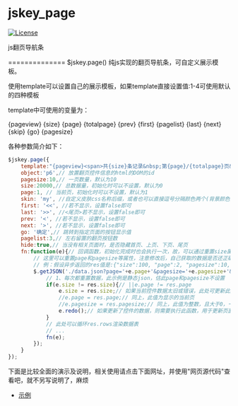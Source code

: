 jskey_page
==============
[![License](https://img.shields.io/badge/license-Apache%202-4EB1BA.svg)](https://www.apache.org/licenses/LICENSE-2.0.html)

js翻页导航条

==============
$jskey.page() 纯js实现的翻页导航条，可自定义展示模板。

使用template可以设置自己的展示模板，如果template直接设置值:1-4可使用默认的四种模板

template中可使用的变量为：

{pageview} {size} {page} {totalpage} {prev} {first} {pagelist} {last} {next} {skip} {go} {pagesize}

各种参数简介如下：
```javascript
$jskey.page({
	template:"{pageview}<span>共{size}条记录&nbsp;第{page}/{totalpage}页&nbsp;</span>{prev}{first}{pagelist}{last}{next}<span>&nbsp;转到第</span>{skip}<span>页</span>{go}<span>&nbsp;每页</span>{pagesize}",
	object:'p6',// 放置翻页控件信息的html的DOM的id
	pagesize:10,// 一页数量，默认为10
	size:20000,// 总数据量，初始化时可以不设置，默认为0
	page:1, // 当前页，初始化时可以不设置，默认为1
	skin: 'my', //自定义皮肤css名称后缀，或者也可以直接逗号分隔颜色两个(背景颜色,文本颜色):'#00AA91,#ffffff'
    first: '<<', //若不显示，设置false即可
    last: '>>', //<尾页>若不显示，设置false即可
    prev: '<', //若不显示，设置false即可
    next: '>', //若不显示，设置false即可
    go: '确定',// 跳转到指定页面的按钮显示值
    pagelist:3,// 左右留置的翻页按钮数
    hide:true,// 当没有相关页面时，是否隐藏首页、上页、下页、尾页
	fn:function(e){// 回调函数，初始化完成时也会执行一次，故，可以通过重置size属性，并调用redo()函数重绘翻页导航条
		// 这里可以重置page和pagesize等属性，注意修改后，自己获取的数据是否还正确喔
		// 例：假设异步返回的res值是:{"size":100, "page":2, "pagesize":10,"totalpage":10, "rows":[{"id":"1"},{"id":"2"},{"id":"3"}]}
		$.getJSON('./data.json?page='+e.page+'&pagesize='+e.pagesize+'&r='+new Date(), function(res){
			// 1、每次都重置数据，此示例是静态json，估此page和pagesize不设置
			if(e.size != res.size){// ||e.page != res.page
				e.size = res.size;// 如果当前控件数据太旧或错误，此处可更新此数据，也可不更新（当后台数据总数变化时可实时更新）
				//e.page = res.page;// 同上，此值为显示的当前页
				//e.pagesize = res.pagesize;// 同上，此值为整数，且大于0，一般初始化时指定后几乎不会变化
				e.redo();// 如果更新了控件的数据，则需要执行此函数，用于更新页面内容
			}
			// 此处可以循环res.rows渲染数据表
			// ...
			fn(e);
		});
	}
});
```


下面是比较全面的演示及说明，相关使用请点击下面网址，并使用"网页源代码"查看吧，就不另写说明了，麻烦
* [示例](https://rawgit.com/skeychen/jskey_page/master/jskey_page.html)